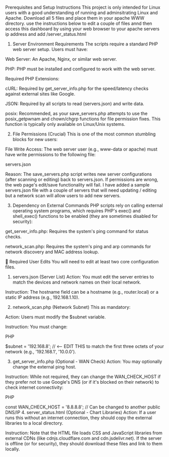 Prerequisites and Setup Instructions
This project is only intended for Linux users with a good understanding of running and adminsitrating Linux and Apache.
Download all 5 files and place them in your apache WWW directory.
use the instructions below to edit a couple of files annd then access this dashboard by using your web browser to your apache servers ip address and add /server_status.html

1. Server Environment Requirements
The scripts require a standard PHP web server setup. Users must have:

Web Server: An Apache, Nginx, or similar web server.

PHP: PHP must be installed and configured to work with the web server.

Required PHP Extensions:

cURL: Required by get_server_info.php for the speed/latency checks against external sites like Google.

JSON: Required by all scripts to read (servers.json) and write data.

posix: Recommended, as your save_servers.php attempts to use the posix_getpwnam and chown/chgrp functions for file permission fixes. This function is typically only available on Linux/Unix systems.

2. File Permissions (Crucial)
This is one of the most common stumbling blocks for new users:

File Write Access: The web server user (e.g., www-data or apache) must have write permissions to the following file:

servers.json

Reason: The save_servers.php script writes new server configurations (after scanning or editing) back to servers.json. If permissions are wrong, the web page's edit/save functionality will fail.
I have added a sample servers.json file with a couple of servers that will need updating / editing but a network scan will allow users to add new servers.

3. Dependency on External Commands
   PHP scripts rely on calling external operating system programs, which requires PHP's exec() and shell_exec() functions to be enabled (they are sometimes disabled for security):

get_server_info.php: Requires the system's ping command for status checks.

network_scan.php: Requires the system's ping and arp commands for network discovery and MAC address lookup.

📝 Required User Edits
You will need to edit at least two core configuration files.

1. servers.json (Server List)
Action: You must edit the server entries to match the devices and network names on their local network.

Instruction: The hostname field can be a hostname (e.g., router.local) or a static IP address (e.g., 192.168.1.10).

2. network_scan.php (Network Subnet)
This as mandatory:

Action: Users must modify the $subnet variable.

Instruction: You must change:

PHP

$subnet = '192.168.8'; // <-- EDIT THIS
to match the first three octets of your network (e.g., '192.168.1', '10.0.0').

3. get_server_info.php (Optional - WAN Check)
Action: You may optionally change the external ping host.

Instruction: While not required, they can change the WAN_CHECK_HOST if they prefer not to use Google's DNS (or if it's blocked on their network) to check internet connectivity:

PHP

const WAN_CHECK_HOST = '8.8.8.8'; // Can be changed to another public DNS/IP
4. server_status.html (Optional - Chart Libraries)
Action: If a user runs this without an internet connection, they should copy the external libraries to a local directory.

Instruction: Note that the HTML file loads CSS and JavaScript libraries from external CDNs (like cdnjs.cloudflare.com and cdn.jsdelivr.net). If the server is offline (or for security), they should download these files and link to them locally.
